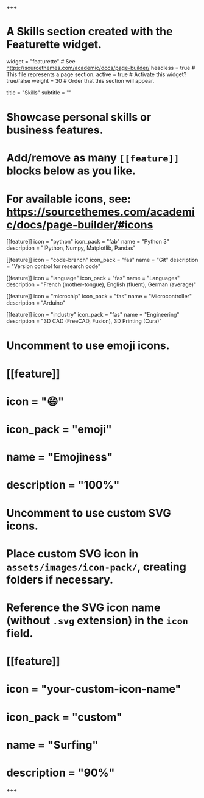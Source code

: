 +++
# A Skills section created with the Featurette widget.
widget = "featurette"  # See https://sourcethemes.com/academic/docs/page-builder/
headless = true  # This file represents a page section.
active = true  # Activate this widget? true/false
weight = 30  # Order that this section will appear.

title = "Skills"
subtitle = ""

# Showcase personal skills or business features.
# 
# Add/remove as many `[[feature]]` blocks below as you like.
# 
# For available icons, see: https://sourcethemes.com/academic/docs/page-builder/#icons

[[feature]]
  icon = "python"
  icon_pack = "fab"
  name = "Python 3"
  description = "IPython, Numpy, Matplotlib, Pandas"
  
[[feature]]
  icon = "code-branch"
  icon_pack = "fas"
  name = "Git"
  description = "Version control for research code"  
  
[[feature]]
  icon = "language"
  icon_pack = "fas"
  name = "Languages"
  description = "French (mother-tongue), English (fluent), German (average)"
  
[[feature]]
  icon = "microchip"
  icon_pack = "fas"
  name = "Microcontroller"
  description = "Arduino"
  
[[feature]]
  icon = "industry"
  icon_pack = "fas"
  name = "Engineering"
  description = "3D CAD (FreeCAD, Fusion), 3D Printing (Cura)"

# Uncomment to use emoji icons.
# [[feature]]
#  icon = ":smile:"
#  icon_pack = "emoji"
#  name = "Emojiness"
#  description = "100%"  

# Uncomment to use custom SVG icons.
# Place custom SVG icon in `assets/images/icon-pack/`, creating folders if necessary.
# Reference the SVG icon name (without `.svg` extension) in the `icon` field.
# [[feature]]
#  icon = "your-custom-icon-name"
#  icon_pack = "custom"
#  name = "Surfing"
#  description = "90%"

+++
